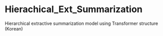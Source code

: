 # Hierachical_Ext_Summarization
Hierarchical extractive summarization model using Transformer structure (Korean)
